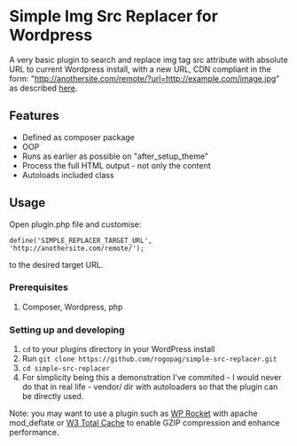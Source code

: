# Simple Img Src Replacer for Wordpress

A very basic plugin to search and replace img tag src attribute
with absolute URL to current Wordpress install, with a new URL, CDN compliant in the form: "http://anothersite.com/remote/?url=http://example.com/image.jpg" as described [here](https://docs.google.com/document/d/1U7UhAlwVDFgHFbgBl_Z-pxpaxoPQJxy27_ko4pMPLvk/edit).

## Features

- Defined as composer package
- OOP
- Runs as earlier as possible on "after_setup_theme"
- Process the full HTML output - not only the content
- Autoloads included class

## Usage

Open plugin.php file and customise: 
    
    define('SIMPLE_REPLACER_TARGET_URL', 'http://anothersite.com/remote/');

to the desired target URL.

### Prerequisites

1. Composer, Wordpress, php

### Setting up and developing

1. `cd` to your plugins directory in your WordPress install
1. Run `git clone https://github.com/rogopag/simple-src-replacer.git`
1. `cd simple-src-replacer`
1. For simplicity being this a demonstration I've commited - I would never do that in real life - vendor/ dir with autoloaders so that the plugin can be directly used.

Note: you may want to use a plugin such as [WP Rocket](https://wp-rocket.me) with apache mod_deflate or [W3 Total Cache](https://wordpress.org/plugins/w3-total-cache/) to enable GZIP compression and enhance performance.
